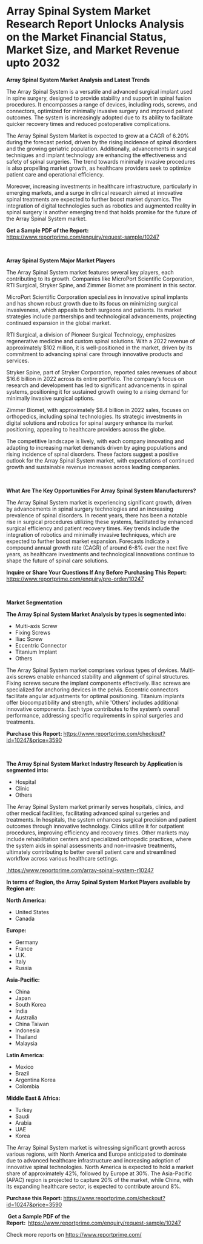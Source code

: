 <p><h1>Array Spinal System Market Research Report Unlocks Analysis on the Market Financial Status, Market Size, and Market Revenue upto 2032</h1></p><p><strong>Array Spinal System Market Analysis and Latest Trends</strong></p>
<p><p>The Array Spinal System is a versatile and advanced surgical implant used in spine surgery, designed to provide stability and support in spinal fusion procedures. It encompasses a range of devices, including rods, screws, and connectors, optimized for minimally invasive surgery and improved patient outcomes. The system is increasingly adopted due to its ability to facilitate quicker recovery times and reduced postoperative complications.</p><p>The Array Spinal System Market is expected to grow at a CAGR of 6.20% during the forecast period, driven by the rising incidence of spinal disorders and the growing geriatric population. Additionally, advancements in surgical techniques and implant technology are enhancing the effectiveness and safety of spinal surgeries. The trend towards minimally invasive procedures is also propelling market growth, as healthcare providers seek to optimize patient care and operational efficiency.</p><p>Moreover, increasing investments in healthcare infrastructure, particularly in emerging markets, and a surge in clinical research aimed at innovative spinal treatments are expected to further boost market dynamics. The integration of digital technologies such as robotics and augmented reality in spinal surgery is another emerging trend that holds promise for the future of the Array Spinal System market.</p></p>
<p><strong>Get a Sample PDF of the Report:&nbsp;</strong> <a href="https://www.reportprime.com/enquiry/request-sample/10247?utm_campaign=2537&utm_medium=2&utm_source=Github&utm_content=ia&utm_term=28022025&utm_id=array-spinal-system">https://www.reportprime.com/enquiry/request-sample/10247</a></p>
<p>&nbsp;</p>
<p><strong>Array Spinal System Major Market Players</strong></p>
<p><p>The Array Spinal System market features several key players, each contributing to its growth. Companies like MicroPort Scientific Corporation, RTI Surgical, Stryker Spine, and Zimmer Biomet are prominent in this sector.</p><p>MicroPort Scientific Corporation specializes in innovative spinal implants and has shown robust growth due to its focus on minimizing surgical invasiveness, which appeals to both surgeons and patients. Its market strategies include partnerships and technological advancements, projecting continued expansion in the global market.</p><p>RTI Surgical, a division of Pioneer Surgical Technology, emphasizes regenerative medicine and custom spinal solutions. With a 2022 revenue of approximately $102 million, it is well-positioned in the market, driven by its commitment to advancing spinal care through innovative products and services.</p><p>Stryker Spine, part of Stryker Corporation, reported sales revenues of about $16.6 billion in 2022 across its entire portfolio. The company’s focus on research and development has led to significant advancements in spinal systems, positioning it for sustained growth owing to a rising demand for minimally invasive surgical options.</p><p>Zimmer Biomet, with approximately $8.4 billion in 2022 sales, focuses on orthopedics, including spinal technologies. Its strategic investments in digital solutions and robotics for spinal surgery enhance its market positioning, appealing to healthcare providers across the globe.</p><p>The competitive landscape is lively, with each company innovating and adapting to increasing market demands driven by aging populations and rising incidence of spinal disorders. These factors suggest a positive outlook for the Array Spinal System market, with expectations of continued growth and sustainable revenue increases across leading companies.</p></p>
<p>&nbsp;</p>
<p><strong>What Are The Key Opportunities For Array Spinal System Manufacturers?</strong></p>
<p><p>The Array Spinal System market is experiencing significant growth, driven by advancements in spinal surgery technologies and an increasing prevalence of spinal disorders. In recent years, there has been a notable rise in surgical procedures utilizing these systems, facilitated by enhanced surgical efficiency and patient recovery times. Key trends include the integration of robotics and minimally invasive techniques, which are expected to further boost market expansion. Forecasts indicate a compound annual growth rate (CAGR) of around 6-8% over the next five years, as healthcare investments and technological innovations continue to shape the future of spinal care solutions.</p></p>
<p><strong>Inquire or Share Your Questions If Any Before Purchasing This Report:</strong> <a href="https://www.reportprime.com/enquiry/pre-order/10247?utm_campaign=2537&utm_medium=2&utm_source=Github&utm_content=ia&utm_term=28022025&utm_id=array-spinal-system">https://www.reportprime.com/enquiry/pre-order/10247</a></p>
<p>&nbsp;</p>
<p><strong>Market Segmentation</strong></p>
<p><strong>The Array Spinal System Market Analysis by types is segmented into:</strong></p>
<p><ul><li>Multi-axis Screw</li><li>Fixing Screws</li><li>Iliac Screw</li><li>Eccentric Connector</li><li>Titanium Implant</li><li>Others</li></ul></p>
<p><p>The Array Spinal System market comprises various types of devices. Multi-axis screws enable enhanced stability and alignment of spinal structures. Fixing screws secure the implant components effectively. Iliac screws are specialized for anchoring devices in the pelvis. Eccentric connectors facilitate angular adjustments for optimal positioning. Titanium implants offer biocompatibility and strength, while 'Others' includes additional innovative components. Each type contributes to the system’s overall performance, addressing specific requirements in spinal surgeries and treatments.</p></p>
<p><strong>Purchase this Report:&nbsp;</strong><a href="https://www.reportprime.com/checkout?id=10247&price=3590&utm_campaign=2537&utm_medium=2&utm_source=Github&utm_content=ia&utm_term=28022025&utm_id=array-spinal-system">https://www.reportprime.com/checkout?id=10247&price=3590</a></p>
<p>&nbsp;</p>
<p><strong>The Array Spinal System Market Industry Research by Application is segmented into:</strong></p>
<p><ul><li>Hospital</li><li>Clinic</li><li>Others</li></ul></p>
<p><p>The Array Spinal System market primarily serves hospitals, clinics, and other medical facilities, facilitating advanced spinal surgeries and treatments. In hospitals, the system enhances surgical precision and patient outcomes through innovative technology. Clinics utilize it for outpatient procedures, improving efficiency and recovery times. Other markets may include rehabilitation centers and specialized orthopedic practices, where the system aids in spinal assessments and non-invasive treatments, ultimately contributing to better overall patient care and streamlined workflow across various healthcare settings.</p></p>
<p><a href="https://www.reportprime.com/array-spinal-system-r10247?utm_campaign=2537&utm_medium=2&utm_source=Github&utm_content=ia&utm_term=28022025&utm_id=array-spinal-system">&nbsp;https://www.reportprime.com/array-spinal-system-r10247</a></p>
<p><strong>In terms of Region, the Array Spinal System Market Players available by Region are:</strong></p>
<p>
    <p> <strong> North America: </strong>
        <ul>
            <li>United States</li>
            <li>Canada</li>
        </ul>
        </p> 
    <p> <strong> Europe: </strong>
        <ul>
            <li>Germany</li>
            <li>France</li>
            <li>U.K.</li>
            <li>Italy</li>
            <li>Russia</li>
        </ul>
        </p> 
    <p> <strong> Asia-Pacific: </strong>
        <ul>
            <li>China</li>
            <li>Japan</li>
            <li>South Korea</li>
            <li>India</li>
            <li>Australia</li>
            <li>China Taiwan</li>
            <li>Indonesia</li>
            <li>Thailand</li>
            <li>Malaysia</li>
        </ul>
        </p> 
    <p> <strong> Latin America: </strong>
        <ul>
            <li>Mexico</li>
            <li>Brazil</li>
            <li>Argentina Korea</li>
            <li>Colombia</li>
        </ul>
        </p> 
    <p> <strong> Middle East & Africa: </strong>
        <ul>
            <li>Turkey</li>
            <li>Saudi</li>
            <li>Arabia</li>
            <li>UAE</li>
            <li>Korea</li>
        </ul>
    </p>
    </p>
<p><p>The Array Spinal System market is witnessing significant growth across various regions, with North America and Europe anticipated to dominate due to advanced healthcare infrastructure and increasing adoption of innovative spinal technologies. North America is expected to hold a market share of approximately 42%, followed by Europe at 30%. The Asia-Pacific (APAC) region is projected to capture 20% of the market, while China, with its expanding healthcare sector, is expected to contribute around 8%.</p></p>
<p><strong>Purchase this Report: </strong><a href="https://www.reportprime.com/checkout?id=10247&price=3590&utm_campaign=2537&utm_medium=2&utm_source=Github&utm_content=ia&utm_term=28022025&utm_id=array-spinal-system">https://www.reportprime.com/checkout?id=10247&price=3590</a></p>
<p>&nbsp;<strong>Get a Sample PDF of the Report:&nbsp;&nbsp;</strong><a href="https://www.reportprime.com/enquiry/request-sample/10247?utm_campaign=2537&utm_medium=2&utm_source=Github&utm_content=ia&utm_term=28022025&utm_id=array-spinal-system">https://www.reportprime.com/enquiry/request-sample/10247</a></p>
<p><strong></strong></p>
<p>Check more reports on <a href="https://www.reportprime.com/?utm_campaign=2537&utm_medium=2&utm_source=Github&utm_content=ia&utm_term=28022025&utm_id=array-spinal-system">https://www.reportprime.com/</a></p>